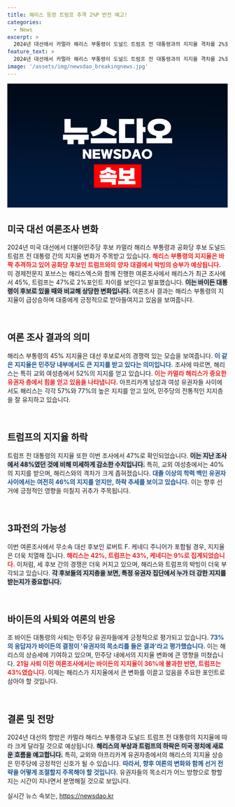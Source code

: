 ```yaml
---
title: 해리스 등장 트럼프 추격 2%P 반전 예고!
categories:
  - News
excerpt: >
  2024년 대선에서 카멀라 해리스 부통령이 도널드 트럼프 전 대통령과의 지지율 격차를 2%포인트로 줄였다. 여론조사 결과, 해리스는 핵심 유권자층에서 강력한 지지를 받으며, 민주당의 새로운 기대주로 부상하고 있다. 클릭하고 자세한 내용을 확인해보세요!
feature_text: >
  2024년 대선에서 카멀라 해리스 부통령이 도널드 트럼프 전 대통령과의 지지율 격차를 2%포인트로 줄였다. 여론조사 결과, 해리스는 핵심 유권자층에서 강력한 지지를 받으며, 민주당의 새로운 기대주로 부상하고 있다. 클릭하고 자세한 내용을 확인해보세요!
image: '/assets/img/newsdao_breakingnews.jpg'
---
```


<p><img src="/assets/img/newsdao_breakingnews.jpg" alt="flaretime 속보" /></p>

<h2 data-ke-size="size26">미국 대선 여론조사 변화</h2>

<p data-ke-size="size16">2024년 미국 대선에서 더불어민주당 후보 카멀라 해리스 부통령과 공화당 후보 도널드 트럼프 전 대통령 간의 지지율 변화가 주목받고 있습니다. <b><span style="color: #ee2323;">해리스 부통령의 지지율은 바짝 추격하고 있어 공화당 후보인 트럼프와의 양자 대결에서 박빙의 승부가 예상됩니다.</span></b> 미 경제전문지 포브스는 해리스엑스와 함께 진행한 여론조사에서 해리스가 최근 조사에서 45%, 트럼프는 47%로 2%포인트 차이를 보인다고 발표했습니다. <b><span style="background-color: #21538527;">이는 바이든 대통령이 후보로 있을 때와 비교해 상당한 변화입니다.</span></b> 여론조사 결과는 해리스 부통령의 지지율이 급상승하며 대중에게 긍정적으로 받아들여지고 있음을 보여줍니다.</p>

<p data-ke-size="size16">&nbsp;</p>

<h2 data-ke-size="size26">여론 조사 결과의 의미</h2>

<p data-ke-size="size16">해리스 부통령의 45% 지지율은 대선 후보로서의 경쟁력 있는 모습을 보여줍니다. <b><span style="color: #1a5490;">이 같은 지지율은 민주당 내부에서도 큰 지지를 받고 있다는 의미입니다.</span></b> 조사에 따르면, 해리스는 특히 교외 여성층에서 52%의 지지를 얻고 있습니다. <b><span style="color: #ee2323;">이는 카멀라 해리스가 중요한 유권자 층에서 힘을 얻고 있음을 나타냅니다.</span></b> 아프리카계 남성과 여성 유권자들 사이에서도 해리스는 각각 57%와 77%의 높은 지지를 얻고 있어, 민주당의 전통적인 지지층을 잘 유지하고 있습니다.</p>

<p data-ke-size="size16">&nbsp;</p>

<h2 data-ke-size="size26">트럼프의 지지율 하락</h2>

<p data-ke-size="size16">트럼프 전 대통령의 지지율 또한 이번 조사에서 47%로 확인되었습니다. <b><span style="background-color: #21538527;">이는 지난 조사에서 48%였던 것에 비해 미세하게 감소한 수치입니다.</span></b> 특히, 교외 여성층에서는 40%의 지지를 받으며, 해리스와의 격차가 크게 좁혀졌습니다. <b><span style="color: #1a5490;">대졸 이상의 학력 백인 유권자 사이에서는 여전히 46%의 지지를 얻지만, 하락 추세를 보이고 있습니다.</span></b> 이는 향후 선거에 긍정적인 영향을 미칠지 귀추가 주목됩니다.</p>

<p data-ke-size="size16">&nbsp;</p>

<h2 data-ke-size="size26">3파전의 가능성</h2>

<p data-ke-size="size16">이번 여론조사에서 무소속 대선 후보인 로버트 F. 케네디 주니어가 포함될 경우, 지지율은 더욱 치열해 집니다. <b><span style="color: #ee2323;">해리스는 42%, 트럼프는 43%, 케네디는 9%로 집계되었습니다.</span></b> 이처럼, 세 후보 간의 경쟁은 더욱 커지고 있으며, 해리스와 트럼프의 박빙이 더욱 부각되고 있습니다. <b><span style="background-color: #21538527;">각 후보들의 지지층을 보면, 특정 유권자 집단에서 누가 더 강한 지지를 받는지가 중요합니다.</span></b></p>

<p data-ke-size="size16">&nbsp;</p>

<h2 data-ke-size="size26">바이든의 사퇴와 여론의 반응</h2>

<p data-ke-size="size16">조 바이든 대통령의 사퇴는 민주당 유권자들에게 긍정적으로 평가되고 있습니다. <b><span style="color: #1a5490;">73%의 응답자가 바이든의 결정이 '유권자의 목소리를 들은 결과'라고 평가했습니다.</span></b> 이는 해리스의 상승세에 기여하고 있으며, 민주당 내에서의 지지율 변화에 큰 영향을 미쳤습니다. <b><span style="color: #ee2323;">21일 사퇴 이전 여론조사에서는 바이든의 지지율이 36%에 불과한 반면, 트럼프는 43%였습니다.</span></b> 이제는 해리스가 지지율에서 큰 변화를 이끌고 있음을 주요한 포인트로 삼아야 할 것입니다.</p>

<p data-ke-size="size16">&nbsp;</p>

<h2 data-ke-size="size26">결론 및 전망</h2>

<p data-ke-size="size16">2024년 대선의 향방은 카멀라 해리스 부통령과 도널드 트럼프 전 대통령의 지지율에 따라 크게 달라질 것으로 예상됩니다. <b><span style="background-color: #21538527;">해리스의 부상과 트럼프의 하락은 미국 정치에 새로운 흐름을 예고합니다.</span></b> 특히, 교외와 아프리카계 유권자층에서의 해리스의 지지율 상승은 민주당에 긍정적인 신호가 될 수 있습니다. <b><span style="color: #1a5490;">따라서, 향후 여론의 변화와 함께 선거 전략을 어떻게 조절할지 주목해야 할 것입니다.</span></b> 유권자들의 목소리가 어느 방향으로 향할지는 시간이 지나면서 분명해질 것으로 보입니다.</p>
실시간 뉴스 속보는, <a href="https://newsdao.kr" rel="dofollow">https://newsdao.kr</a>



